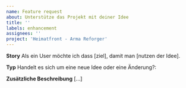 ```yaml
---
name: Feature request
about: Unterstütze das Projekt mit deiner Idee
title: ''
labels: enhancement
assignees: ''
project: 'Heimatfront - Arma Reforger'
---
```


**Story**
Als ein User
möchte ich dass [ziel],
damit man [nutzen der Idee].

**Typ**
Handelt es sich um eine neue Idee oder eine Änderung?:

**Zusätzliche Beschreibung**
[...]
